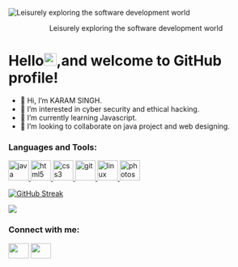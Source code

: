  <img src ="https://github.com/wanderindev/wanderindev/raw/master/assets/about-cover.png" alt ="Leisurely exploring the software development world"/><p align="center"> Leisurely exploring the software development world</p>
 <h1>Hello<img src="https://raw.githubusercontent.com/piyushP7pravin/piyushP7pravin/master/Hi.gif" height="25">,and welcome to GitHub profile!</h1>
 
- 👋 Hi, I’m KARAM SINGH.
- 👀 I’m interested in cyber security and ethical hacking.
- 🌱 I’m currently learning Javascript.
- 💞️ I’m looking to collaborate on java project and web designing.
<!-- - 📫 How to reach me  -->

<!---
singhkaram/singhkaram is a ✨ special ✨ repository because its `README.md` (this file) appears on your GitHub profile.
You can click the Preview link to take a look at your changes.
--->




<h3 align="left">Languages and Tools:</h3>
<p align="left"> <a href="https://www.javatpoint.com/java-tutorial" target="_blank"> <img src="https://www.bing.com/th?id=OIP.ANfN008bhlikSHWZAaVXSAHaHa&w=110&h=110" alt="java" width="40" height="40"/> </a> <a href="https://www.w3.org/html/" target="_blank"> <img src="https://www.bing.com/th?id=A311993454d09fbf9ad2c95e9bcdd51ff&w=110&h=110&c=7&rs=1&qlt=80&o=6&pid=SANGAM" alt="html5" width="40" height="40"/> </a> <a href="https://www.w3schools.com/css/" target="_blank"> <img src="https://www.bing.com/th?id=A3bb29597fae40868b8caf1c0ced49b21&w=110&h=110&c=7&rs=1&qlt=80&o=6&pid=SANGAM" alt="css3" width="40" height="40"/> </a> </a> <a href="https://git-scm.com/" target="_blank"> <img src="https://www.vectorlogo.zone/logos/git-scm/git-scm-icon.svg" alt="git" width="40" height="40"/> </a> <a href="https://www.linux.org/" target="_blank"> <img src="https://th.bing.com/th/id/OIP.wzjdIWlU_jzRecmctt933QHaHa?w=183&h=183&c=7&r=0&o=5&pid=1.7" alt="linux" width="40" height="40"/> </a> <a href="https://www.photoshop.com/en" target="_blank"> <img src="https://www.bing.com/th?id=A6535f6cd5e567bbfd81e5087ee8b577f&w=110&h=110&c=7&rs=1&qlt=80&o=6&pid=SANGAM" alt="photoshop" width="40" height="40"/> </a>

  [![GitHub Streak](http://github-readme-streak-stats.herokuapp.com?user=singhkaram&theme=dark&hide_border=true&date_format=M%20j%5B%2C%20Y%5D)](https://git.io/streak-stats)
  
  ![](https://komarev.com/ghpvc/?username=your-github-username)
 
 <h3 align="left">Connect with me:</h3>
<p align="left">
<!-- <a href="your link" target="_blank"><img align="center" src="https://cdn.jsdelivr.net/npm/simple-icons@3.0.1/icons/twitter.svg" alt="" height="30" width="40" /></a> -->
<a href="https://www.linkedin.com/in/karam-singh-b445bb12a/" target="_blank"><img align="center" src="https://cdn.jsdelivr.net/npm/simple-icons@3.0.1/icons/linkedin.svg" alt="" height="30" width="40" /></a>
<a href="your link" target="_blank"><img align="center" src="https://cdn.jsdelivr.net/npm/simple-icons@3.0.1/icons/instagram.svg" alt="" height="30" width="40" /></a>
<!-- <a href="your link" target="_blank"><img align="center" src="https://cdn.jsdelivr.net/npm/simple-icons@3.0.1/icons/youtube.svg" alt="" height="30" width="40" /></a> -->
</p>
